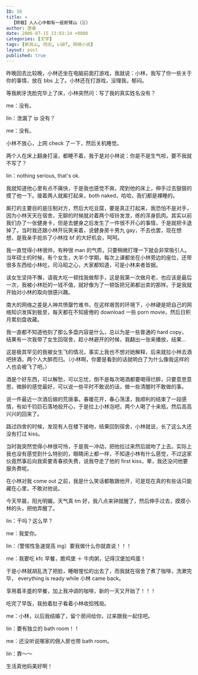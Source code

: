 ```yaml
---
ID: 50
title: >
  【转载】人人心中都有一座断臂山（三）
author: 唐睿
date: 2006-07-15 13:03:24 +0800
categories: [文学]
tags: [断背山, 同志, LGBT, 网络小说]
layout: post
published: true
---
```


昨晚回去比较晚，小林还坐在电脑前面打游戏，我就说：小林，我写了你一些关于你的事情，放在 bbs 上了。小林还在打游戏，没理我，郁闷。

等我刷牙洗脸完毕上了床，小林突然问：写了我的真实姓名没有？

me：没有。

lin：泄漏了 ip 没有？

me：没有。

小林不放心，上网 check 了一下，然后关机睡觉。

两个人在床上翻身打滚，都睡不着，我于是对小林说：你是不是生气啦，要不我就不写了？

lin：nothing serious, that's ok.

我就知道他心里有点不痛快，于是我也感觉不爽，爬到他的床上，伸手过去狠狠的摸了他一下。接着两人就厮打起来，both naked，哈哈，我们都是裸睡的。

厮打的主要目的是压制对方，然后大吃豆腐，要是真正打起来，我恐怕不是对手，因为小林天天在宿舍，无聊的时候就对着两个哑铃发泄，练的浑身肌肉。其实以前我们办了一张健身卡，但是去健身之后发生了一件很不开心的事情，于是就把卡退掉了。当时我还跟小林开玩笑来着，说健身房十男九 gay，不去也罢，现在想想，是我亲手扼杀了小林找 bf 的大好机会，呵呵。

我一直觉得小林很帅，有种很 man 的气质，只要稍微打理一下就会非常吸引人。当年硕士的时候，有个女生，大半个学期，每次上课都坐在小林旁边的座位，还带很多东西给小林吃，司马昭之心，大家都知道，可是小林来者皆据。

该女生坚持不懈，请我大吃一顿找我做帮手，这是我第一次做月老，也应该是最后一次，我被小林贬的一钱不值，就好像为了一顿饭把兄弟都出卖的那样。于是我就开始对小林的取向很感兴趣。

南大的网络之差是人神共愤罄竹难书，在这样艰苦的环境下，小林硬是把自己的网络知识发挥到极至，每天都在不知疲倦的 download 一些 porn movie，然后日积月累刻盘收藏。

我一直都不知道他刻了那么多盘内容是什么，总以为是一些普通的 hard copy，结果有一次我带了女生回宿舍，趁小林避开的时候，我翻出一张来播放，结果…

这是极其罕见的我被女生飞的情况，事实上我也不想对她解释，后来就拉小林去酒吧拼酒，两个人大醉而归。（小林啊，你要是看到的话就明白了为什么像我这样的人也会被飞了吧。）

酒是个好东西，可以解愁，可以忘忧，倒不是每次喝酒都要喝得烂醉，只要意思意思，微醉的感觉最好，可以说一些平时不敢说的话，做一些清醒时不敢做的事。

说一件最近一次酒后做的荒唐事。春暖花开，春心荡漾，我顺利的结束了一段感情，有如千钧巨石落地般开心，于是拉上小林泡吧，两个人喝了十来瓶，然后高高兴兴的回来了。

路过四舍的时候，发现有人在楼下接吻，结果回到宿舍，小林就说，长了这么大还没有打过 kiss。

当时我突然觉得小林很可怜，于是我一冲动，把他拉过来然后就吻了上去。实际上我也没有感觉到什么特别的，眼睛闭上都一样，不知道小林有什么感觉，不过这家伙竟然事后向我索要青春损失费，说我夺走了他的 first kiss，晕，我还没问他要服务费呢。

在小林对我 come out 之前，我是什么笑话都敢跟他开，可是现在真的有些话只能藏在心里，不敢对他说。

今天早晨，阳光明媚，天气真 tm 好，我八点来钟就醒了，然后伸手过去，摸摸小林的头，把他弄醒了。

lin：干吗？这么早？

me：我爱你。

lin：（警惕性急速提高 ing）要我做什么你就直说！！！

me：我要吃 kfc 早餐，脆鸡堡 ＋ 牛肉粥，记得汉堡加鸡蛋！

于是小林就胡乱洗了把脸，睡眼惺忪的出去了，而我就在宿舍了煮了咖啡，洗漱完毕， everything is ready while 小林 came back。

享用着丰盛的早餐，加上我冲调的咖啡，新的一天又开始了！！！

吃完了早饭，我拍着肚子看着小林收拾残局。

me：小林，以后我结婚了，留个房间给你，过来跟我一起住吧。

lin：要有独立的 bath room！！

me：还没听说哪家的佣人房也带 bath room。

lin：靠～～

生活真他妈美好啊！
